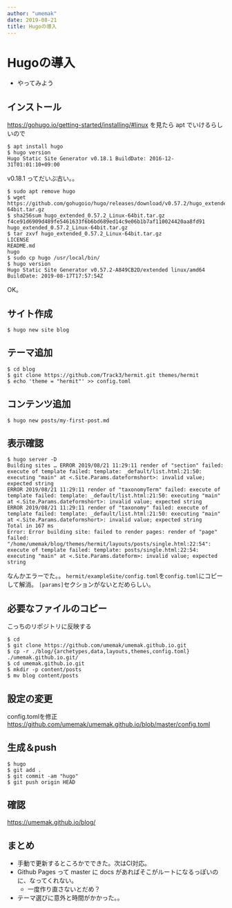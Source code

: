 ```yaml
---
author: "umemak"
date: 2019-08-21
title: Hugoの導入
---
```


# Hugoの導入
* やってみよう

## インストール
https://gohugo.io/getting-started/installing/#linux を見たら apt でいけるらしいので
```
$ apt install hugo
$ hugo version
Hugo Static Site Generator v0.18.1 BuildDate: 2016-12-31T01:01:10+09:00
```
v0.18.1 ってだいぶ古い。。
```
$ sudo apt remove hugo
$ wget https://github.com/gohugoio/hugo/releases/download/v0.57.2/hugo_extended_0.57.2_Linux-64bit.tar.gz
$ sha256sum hugo_extended_0.57.2_Linux-64bit.tar.gz 
f4ce91d6909d489fe5461633f6b6bd689ed14c9e06b1b7af110024420aa8fd91  hugo_extended_0.57.2_Linux-64bit.tar.gz
$ tar zxvf hugo_extended_0.57.2_Linux-64bit.tar.gz 
LICENSE
README.md
hugo
$ sudo cp hugo /usr/local/bin/
$ hugo version
Hugo Static Site Generator v0.57.2-A849CB2D/extended linux/amd64 BuildDate: 2019-08-17T17:57:54Z
```
OK。

## サイト作成
```
$ hugo new site blog
```

## テーマ追加
```
$ cd blog
$ git clone https://github.com/Track3/hermit.git themes/hermit
$ echo 'theme = "hermit"' >> config.toml
```

## コンテンツ追加
```
$ hugo new posts/my-first-post.md
```

## 表示確認
```
$ hugo server -D
Building sites … ERROR 2019/08/21 11:29:11 render of "section" failed: execute of template failed: template: _default/list.html:21:50: executing "main" at <.Site.Params.dateformshort>: invalid value; expected string
ERROR 2019/08/21 11:29:11 render of "taxonomyTerm" failed: execute of template failed: template: _default/list.html:21:50: executing "main" at <.Site.Params.dateformshort>: invalid value; expected string
ERROR 2019/08/21 11:29:11 render of "taxonomy" failed: execute of template failed: template: _default/list.html:21:50: executing "main" at <.Site.Params.dateformshort>: invalid value; expected string
Total in 167 ms
Error: Error building site: failed to render pages: render of "page" failed: "/home/umemak/blog/themes/hermit/layouts/posts/single.html:22:54": execute of template failed: template: posts/single.html:22:54: executing "main" at <.Site.Params.dateform>: invalid value; expected string
```
なんかエラーでた。。
`hermit/exampleSite/config.toml`を`config.toml`にコピーして解消。
`[params]`セクションがないとだめらしい。

## 必要なファイルのコピー
こっちのリポジトリに反映する
```
$ cd
$ git clone https://github.com/umemak/umemak.github.io.git
$ cp -r ./blog/{archetypes,data,layouts,themes,config.toml} ./umemak.github.io.git/
$ cd umemak.github.io.git
$ mkdir -p content/posts
$ mv blog content/posts
```

## 設定の変更
config.tomlを修正
https://github.com/umemak/umemak.github.io/blob/master/config.toml

## 生成＆push
```
$ hugo
$ git add .
$ git commit -am "hugo"
$ git push origin HEAD
```

## 確認
https://umemak.github.io/blog/

## まとめ
* 手動で更新するところかでできた。次はCI対応。
* Github Pages って master に docs があればそこがルートになるっぽいのに、なってくれない。
  - 一度作り直さないとだめ？
* テーマ選びに意外と時間がかかった。。
